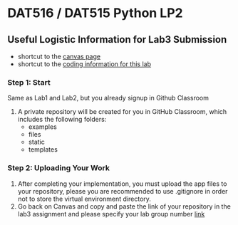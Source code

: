 # DAT516 / DAT515 Python LP2
## Useful Logistic Information for Lab3 Submission

- shortcut to the [canvas page](https://chalmers.instructure.com/courses/31748)
- shortcut to the [coding information for this lab](https://github.com/aarneranta/chalmers-advanced-python/tree/main/labs/lab3)


### Step 1: Start
Same as Lab1 and Lab2, but you already signup in Github Classroom

1. A private repository will be created for you in GitHub Classroom, which includes the following folders:
   - examples
   - files
   - static
   - templates

### Step 2: Uploading Your Work

1. After completing your implementation, you must upload the app files to your repository, please you are recommended to use .gitignore in order not to store the virtual environment directory.
2. Go back on Canvas and copy and paste the link of your repository in the lab3 assignment and please specify your lab group number [link](https://chalmers.instructure.com/courses/31748/assignments/95098)
